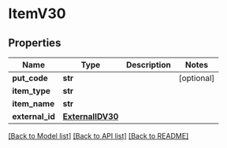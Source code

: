 # ItemV30

## Properties
Name | Type | Description | Notes
------------ | ------------- | ------------- | -------------
**put_code** | **str** |  | [optional] 
**item_type** | **str** |  | 
**item_name** | **str** |  | 
**external_id** | [**ExternalIDV30**](ExternalIDV30.md) |  | 

[[Back to Model list]](../README.md#documentation-for-models) [[Back to API list]](../README.md#documentation-for-api-endpoints) [[Back to README]](../README.md)


